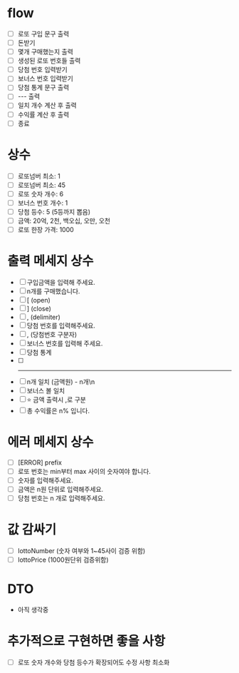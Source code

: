 # flow

- [ ] 로또 구입 문구 출력
- [ ] 돈받기
- [ ] 몇개 구매했는지 출력
- [ ] 생성된 로또 번호들 출력
- [ ] 당첨 번호 입력받기
- [ ] 보너스 번호 입력받기
- [ ] 당첨 통계 문구 출력
- [ ] --- 출력
- [ ] 일치 개수 계산 후 출력
- [ ] 수익률 계산 후 출력
- [ ] 종료

# 상수

- [ ] 로또넘버 최소: 1
- [ ] 로또넘버 최소: 45
- [ ] 로또 숫자 개수: 6
- [ ] 보너스 번호 개수: 1
- [ ] 당첨 등수: 5 (5등까지 뽑음)
- [ ] 금액: 20억, 2천, 백오십, 오만, 오천
- [ ] 로또 한장 가격: 1000

# 출력 메세지 상수

- [ ] 구입금액을 입력해 주세요.
- [ ] n개를 구매했습니다.
- [ ] [ (open)
- [ ] ] (close)
- [ ] , (delimiter)
- [ ] 당첨 번호를 입력해주세요.
- [ ] , (당첨번호 구분자)
- [ ] 보너스 번호를 입력해 주세요.
- [ ] 당첨 통계
- [ ] ***
- [ ] n개 일치 (금액원) - n개\n
- [ ] 보너스 볼 일치
- [ ] ⭐️ 금액 출력시 ,로 구분
- [ ] 총 수익률은 n% 입니다.

# 에러 메세지 상수

- [ ] [ERROR] prefix
- [ ] 로또 번호는 min부터 max 사이의 숫자여야 합니다.
- [ ] 숫자를 입력해주세요.
- [ ] 금액은 n원 단위로 입력해주세요.
- [ ] 당첨 번호는 n 개로 입력해주세요.

# 값 감싸기

- [ ] lottoNumber (숫자 여부와 1~45사이 검증 위함)
- [ ] lottoPrice (1000원단위 검증위함)

# DTO

- 아직 생각중

# 추가적으로 구현하면 좋을 사항

- [ ] 로또 숫자 개수와 당첨 등수가 확장되어도 수정 사항 최소화